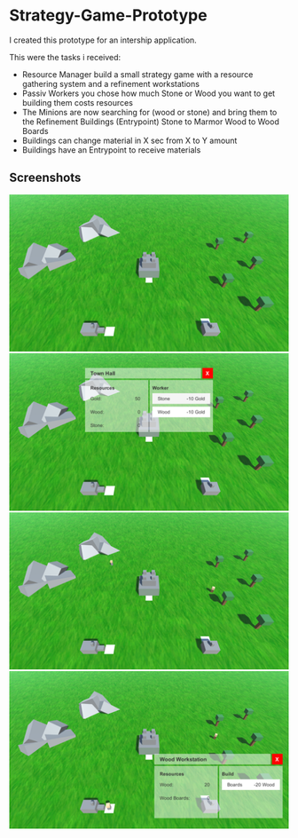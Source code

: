 # Strategy-Game-Prototype
I created this prototype for an intership application.

This were the tasks i received:
- Resource Manager
  build a small strategy game with a resource gathering system and a refinement workstations
- Passiv Workers
  you chose how much Stone or Wood you want to get
  building them costs resources
- The Minions are now searching for (wood or stone) and bring them to the Refinement Buildings (Entrypoint)
  Stone to Marmor
  Wood to Wood Boards
- Buildings can change material in X sec from X to Y amount
- Buildings have an Entrypoint to receive materials


## Screenshots  
![alt text](Screenshots/GameScreen.png "Game")  
![alt text](Screenshots/TownHallUI.png "Town Hall UI")  
![alt text](Screenshots/Workers.png "Workers")  
![alt text](Screenshots/WoodWorkstationUI.png "Wood Workstation UI")
